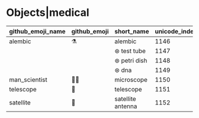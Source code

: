 # Objects|medical

|github_emoji_name|github_emoji|short_name|unicode_index|
|---|---|---|---|
|alembic|:alembic:|alembic|1146|
|||⊛ test tube|1147|
|||⊛ petri dish|1148|
|||⊛ dna|1149|
|man_scientist|:man_scientist:|microscope|1150|
|telescope|:telescope:|telescope|1151|
|satellite|:satellite:|satellite antenna|1152|
